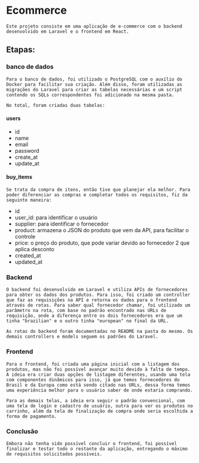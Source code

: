 # Ecommerce
    Este projeto consiste em uma aplicação de e-commerce com o backend desenvolvido em Laravel e o frontend em React.
    
## Etapas:
### banco de dados
    Para o banco de dados, foi utilizado o PostgreSQL com o auxílio do Docker para facilitar sua criação. Além disso, foram utilizadas as migrações do Laravel para criar as tabelas necessárias e um script contendo os SQLs correspondentes foi adicionado na mesma pasta.

    No total, foram criadas duas tabelas:
#### users 
- id
- name
- email 
- password 
- create_at 
- update_at 

#### buy_items
    Se trata da compra de itens, então tive que planejar ela melhor. Para poder diferenciar as compras e completar todos os requisitos, fiz da seguinte maneira:
- id
- user_id: para identificar o usuário
- supplier: para identificar o fornecedor
- product: armazena o JSON do produto que vem da API, para facilitar o controle
- price: o preço do produto, que pode variar devido ao fornecedor 2 que aplica desconto
- created_at
- updated_at

### Backend
    O backend foi desenvolvido em Laravel e utiliza APIs de fornecedores para obter os dados dos produtos. Para isso, foi criado um controller que faz as requisições na API e retorna os dados para o frontend através de rotas. Para saber qual fornecedor chamar, foi utilizado um parâmetro na rota, com base no padrão encontrado nas URLs de requisição, onde a diferença entre os dois fornecedores era que um tinha "brazilian" e o outro tinha "european" no final da URL.

    As rotas do backend foram documentadas no README na pasta do mesmo. Os demais controllers e models seguem os padrões do Laravel.

### Frontend

    Para o frontend, foi criada uma página inicial com a listagem dos produtos, mas não foi possível avançar muito devido à falta de tempo. A ideia era criar duas opções de listagem diferentes, usando uma tela com componentes dinâmicos para isso, já que temos fornecedores do Brasil e da Europa como está sendo citado nas URLs, dessa forma temos uma experiência melhor para o usuário saber de onde estaria comprando.

    Para as demais telas, a ideia era seguir o padrão convencional, com uma tela de login e cadastro de usuário, outra para ver os produtos no carrinho, além da tela de finalização de compra onde seria escolhida a forma de pagamento.

### Conclusão

    Embora não tenha sido possível concluir o frontend, foi possível finalizar e testar todo o restante da aplicação, entregando o máximo de requisitos solicitados possíveis.